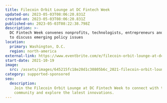 ```yaml
---
title: Filecoin Orbit Lounge at DC Fintech Week
updated-on: 2023-05-03T08:06:20.831Z
created-on: 2023-05-03T08:06:20.831Z
published-on: 2023-05-03T08:22:38.798Z
description: >-
  DC Fintech Week convenes nonprofits, technologists, entrepreneurs and regulators
  to discuss emerging policy issues
location:
  primary: Washington, D.C.
  region: north-america
external-link: https://www.eventbrite.com/e/filecoin-orbit-lounge-at-dc-fintech-week-tickets-182039955407
start-date: 2021-10-19
image:
  src: /assets/images/645215fc18e20d1c30805b6c_2021-filecoin-orbit-lounge-event.png
category: supported-sponsored
seo:
  description:
    Join the Filecoin Orbit Lounge at DC Fintech Week to connect with the
    community and explore the latest innovations.
---
```

